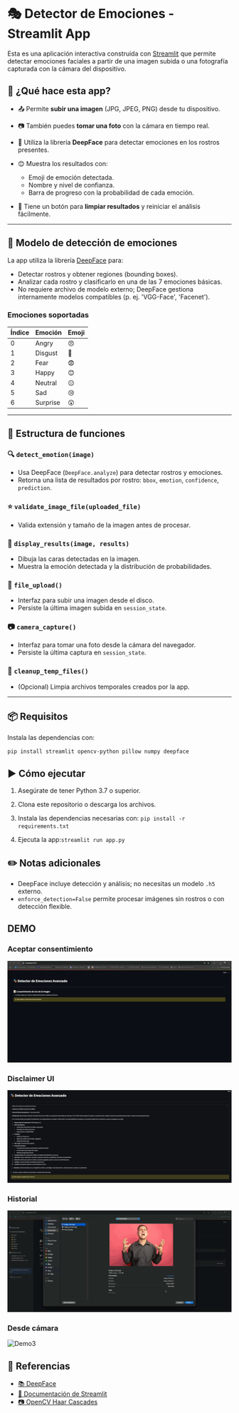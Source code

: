 # 🎭 Detector de Emociones - Streamlit App

Esta es una aplicación interactiva construida con [Streamlit](https://streamlit.io/) que permite detectar emociones faciales a partir de una imagen subida o una fotografía capturada con la cámara del dispositivo.

## 🚀 ¿Qué hace esta app?

* 📤 Permite **subir una imagen** (JPG, JPEG, PNG) desde tu dispositivo.
* 📷 También puedes **tomar una foto** con la cámara en tiempo real.
* 🧠 Utiliza la librería **DeepFace** para detectar emociones en los rostros presentes.
* 😊 Muestra los resultados con:

  * Emoji de emoción detectada.
  * Nombre y nivel de confianza.
  * Barra de progreso con la probabilidad de cada emoción.
* 🧼 Tiene un botón para **limpiar resultados** y reiniciar el análisis fácilmente.

---

## 🧠 Modelo de detección de emociones

La app utiliza la librería [DeepFace](https://pypi.org/project/deepface/) para:

* Detectar rostros y obtener regiones (bounding boxes).
* Analizar cada rostro y clasificarlo en una de las 7 emociones básicas.
* No requiere archivo de modelo externo; DeepFace gestiona internamente modelos compatibles (p. ej. 'VGG-Face', 'Facenet').

### Emociones soportadas

| Índice | Emoción  | Emoji |
| ------ | -------- | ----- |
| 0      | Angry    | 😠    |
| 1      | Disgust  | 🤢    |
| 2      | Fear     | 😨    |
| 3      | Happy    | 😊    |
| 4      | Neutral  | 😐    |
| 5      | Sad      | 😢    |
| 6      | Surprise | 😲    |

---

## 🧩 Estructura de funciones

### 🔍 `detect_emotion(image)`

* Usa DeepFace (`DeepFace.analyze`) para detectar rostros y emociones.
* Retorna una lista de resultados por rostro: `bbox`, `emotion`, `confidence`, `prediction`.

### ⭐ `validate_image_file(uploaded_file)`

* Valida extensión y tamaño de la imagen antes de procesar.

### 🎨 `display_results(image, results)`

* Dibuja las caras detectadas en la imagen.
* Muestra la emoción detectada y la distribución de probabilidades.

### 📁 `file_upload()`

* Interfaz para subir una imagen desde el disco.
* Persiste la última imagen subida en `session_state`.

### 📷 `camera_capture()`

* Interfaz para tomar una foto desde la cámara del navegador.
* Persiste la última captura en `session_state`.

### 🧼 `cleanup_temp_files()`

* (Opcional) Limpia archivos temporales creados por la app.

---

## 📦 Requisitos

Instala las dependencias con:

```bash
pip install streamlit opencv-python pillow numpy deepface
```

## ▶️ Cómo ejecutar

1. Asegúrate de tener Python 3.7 o superior.

2. Clona este repositorio o descarga los archivos.

3. Instala las dependencias necesarias con: ```pip install -r requirements.txt```

4. Ejecuta la app:```streamlit run app.py```

## ✏️ Notas adicionales

* DeepFace incluye detección y análisis; no necesitas un modelo `.h5` externo.
* `enforce_detection=False` permite procesar imágenes sin rostros o con detección flexible.

## DEMO

### Aceptar consentimiento

![Demo1](demos/check_box_consentimiento.gif)

### Disclaimer UI

![Demo1.1](demos/disclaimer.png)

### Historial

![Demo2](demos/historial.gif)

### Desde cámara

![Demo3](demos/desde_camara.gif)

## 🧠 Referencias

* [📚 DeepFace](https://github.com/serengil/deepface)
* [📘 Documentación de Streamlit](https://docs.streamlit.io/)
* [📷 OpenCV Haar Cascades](https://github.com/opencv/opencv/tree/master/data/haarcascades)
